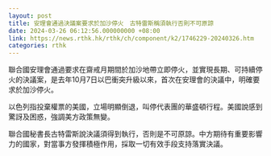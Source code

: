 ```yaml
---
layout: post
title: 安理會通過決議案要求於加沙停火　古特雷斯稱須執行否則不可原諒
date: 2024-03-26 06:12:56.000000000 +08:00
link: https://news.rthk.hk/rthk/ch/component/k2/1746229-20240326.htm
categories: rthk
---
```


聯合國安理會通過要求在齋戒月期間於加沙地帶立即停火，並實現長期、可持續停火的決議案，是去年10月7日以巴衝突升級以來，首次在安理會的決議中，明確要求於加沙停火。

以色列指投棄權票的美國，立場明顯倒退，叫停代表團的華盛頓行程。美國說感到驚訝及困惑，強調美方政策無變。

聯合國秘書長古特雷斯說決議須得到執行，否則是不可原諒。中方期待有重要影響力的國家，對當事方發揮積極作用，採取一切有效手段支持落實決議。

